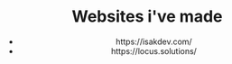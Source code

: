 <h1 align="center">Websites i've made</h1>

<ul align="center">
  <li>https://isakdev.com/</li>
  <li>https://locus.solutions/</li>
 </ul>

                    

